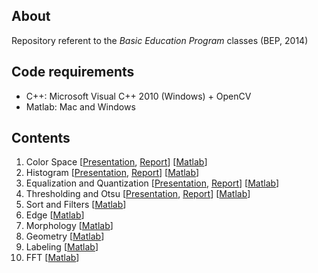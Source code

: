 ## About
Repository referent to the *Basic Education Program* classes (BEP, 2014)

## Code requirements
* C++: Microsoft Visual C++ 2010 (Windows) + OpenCV
* Matlab: Mac and Windows

## Contents
01. Color Space [[Presentation](https://github.com/gcunhase/BEP-2014/blob/master/Presentations/01-Color%20Space.pdf), [Report](https://github.com/gcunhase/BEP-2014/blob/master/Reports/01-Color%20Space.pdf)] [[Matlab](https://github.com/gcunhase/BEP-2014/tree/master/Matlab%20Code/01-Color%20Space)]
02. Histogram [[Presentation](https://github.com/gcunhase/BEP-2014/blob/master/Presentations/02-Histogram.pdf), [Report](https://github.com/gcunhase/BEP-2014/blob/master/Reports/02_03-Statistics,%20Histogram,%20Equalization%20and%20Quantization.pdf)] [[Matlab](https://github.com/gcunhase/BEP-2014/tree/master/Matlab%20Code/02-Histogram)]
03. Equalization and Quantization [[Presentation](https://github.com/gcunhase/BEP-2014/blob/master/Presentations/03-Equalization%20and%20Quantization.pdf), [Report](https://github.com/gcunhase/BEP-2014/blob/master/Reports/02_03-Statistics,%20Histogram,%20Equalization%20and%20Quantization.pdf)] [[Matlab](https://github.com/gcunhase/BEP-2014/tree/master/Matlab%20Code/03-Equalization%20and%20Quantization)]
04. Thresholding and Otsu [[Presentation](https://github.com/gcunhase/BEP-2014/blob/master/Presentations/04-Thresholding%20and%20Otsu.pdf), [Report](https://github.com/gcunhase/BEP-2014/blob/master/Reports/04-Thresholding%20and%20Otsu.pdf)] [[Matlab](https://github.com/gcunhase/BEP-2014/tree/master/Matlab%20Code/04-Thresholding%20and%20Otsu)]
05. Sort and Filters [[Matlab](https://github.com/gcunhase/BEP-2014/tree/master/Matlab%20Code/05-Sort%20and%20Filters)]
06. Edge [[Matlab](https://github.com/gcunhase/BEP-2014/tree/master/Matlab%20Code/06-Edge)]
07. Morphology [[Matlab](https://github.com/gcunhase/BEP-2014/tree/master/Matlab%20Code/07-Morphology)]
08. Geometry [[Matlab](https://github.com/gcunhase/BEP-2014/tree/master/Matlab%20Code/08-Geometry)]
09. Labeling [[Matlab](https://github.com/gcunhase/BEP-2014/tree/master/Matlab%20Code/09-Labeling)]
10. FFT [[Matlab](https://github.com/gcunhase/BEP-2014/tree/master/Matlab%20Code/10-FFT)]
